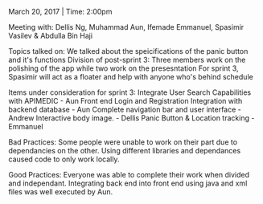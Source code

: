 March 20, 2017 | Time: 2:00pm

Meeting with: Dellis Ng, Muhammad Aun, Ifemade Emmanuel, Spasimir Vasilev & Abdulla Bin Haji

Topics talked on: 
    We talked about the speicifications of the panic button and it's functions
    Division of post-sprint 3: Three members work on the polishing of the app while two work on the presesntation
    For sprint 3, Spasimir will act as a floater and help with anyone who's behind schedule

Items under consideration for sprint 3:
    Integrate User Search Capabilities with APIMEDIC - Aun
    Front end Login and Registration Integration with backend database - Aun
    Complete navigation bar and user interface - Andrew
    Interactive body image. - Dellis
    Panic Button & Location tracking - Emmanuel

Bad Practices:
    Some people were unable to work on their part due to dependancies on the other.
    Using different libraries and dependances caused code to only work locally.
    
Good Practices:
    Everyone was able to complete their work when divided and independant.
    Integrating back end into front end using java and xml files was well executed by Aun.
    
